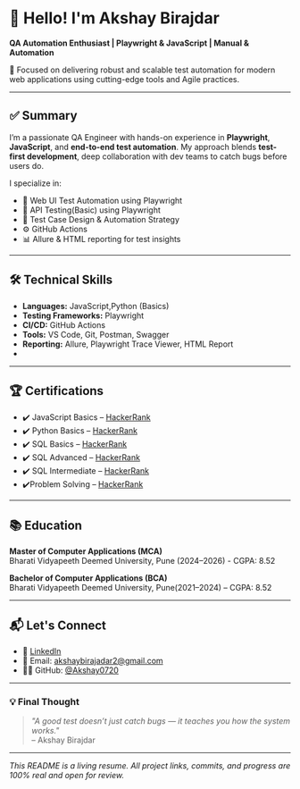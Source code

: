 # 👋 Hello! I'm Akshay Birajdar

**QA Automation Enthusiast | Playwright & JavaScript | Manual & Automation**

🎯 Focused on delivering robust and scalable test automation for modern web applications using cutting-edge tools and Agile practices.

---

## ✅ Summary

I’m a passionate QA Engineer with hands-on experience in **Playwright**, **JavaScript**, and **end-to-end test automation**. My approach blends **test-first development**, deep collaboration with dev teams to catch bugs before users do.

I specialize in:
- 🎯 Web UI Test Automation using Playwright
- 🔁 API Testing(Basic) using Playwright
- 🧪 Test Case Design & Automation Strategy
- ⚙️ GitHub Actions
- 📊 Allure & HTML reporting for test insights

---

## 🛠️ Technical Skills

- **Languages:** JavaScript,Python (Basics)
- **Testing Frameworks:** Playwright
- **CI/CD:** GitHub Actions
- **Tools:** VS Code, Git, Postman, Swagger
- **Reporting:** Allure, Playwright Trace Viewer, HTML Report
- 
---

## 🏆 Certifications

- ✔️ JavaScript Basics – [HackerRank](https://www.hackerrank.com/certificates/1cc81b792814)  
- ✔️ Python Basics – [HackerRank](https://www.hackerrank.com/certificates/8c1165265c58)
- ✔️ SQL Basics – [HackerRank](https://www.hackerrank.com/certificates/745bfae14148)
- ✔️ SQL Advanced – [HackerRank](https://www.hackerrank.com/certificates/b5eed4ef1d2e)
- ✔️ SQL Intermediate – [HackerRank](https://www.hackerrank.com/certificates/344f7e1b95fc)
- ✔️Problem Solving – [HackerRank](https://www.hackerrank.com/certificates/9fae3c0785b7)

---

## 📚 Education

**Master of Computer Applications (MCA)**  
Bharati Vidyapeeth Deemed University, Pune (2024–2026) - CGPA: 8.52

**Bachelor of Computer Applications (BCA)**  
Bharati Vidyapeeth Deemed University, Pune(2021–2024) – CGPA: 8.52

---

## 📬 Let's Connect

- 🔗 [LinkedIn](https://www.linkedin.com/in/akshay-birajdar-3766a5253/)  
- 📧 Email: akshaybirajadar2@gmail.com 
- 🧑‍💻 GitHub: [@Akshay0720](https://github.com/Akshay0720)

---

### 💡 Final Thought

> _"A good test doesn’t just catch bugs — it teaches you how the system works."_  
> – Akshay Birajdar

---

_This README is a living resume. All project links, commits, and progress are 100% real and open for review._
